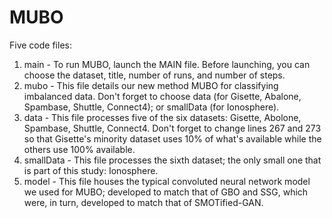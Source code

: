 # MUBO

Five code files:
1. main - To run MUBO, launch the MAIN file. Before launching, you can choose the dataset, title, number of runs, and number of steps. 
2. mubo - This file details our new method MUBO for classifying imbalanced data. Don't forget to choose data (for Gisette, Abalone, Spambase, Shuttle, Connect4); or smallData (for Ionosphere).
3. data - This file processes five of the six datasets: Gisette, Abolone, Spambase, Shuttle, Connect4. Don't forget to change lines 267 and 273 so that Gisette's minority dataset uses 10% of what's available while the others use 100% available.
4. smallData - This file processes the sixth dataset; the only small one that is part of this study: Ionosphere. 
5. model - This file houses the typical convoluted neural network model we used for MUBO; developed to match that of GBO and SSG, which were, in turn, developed to match that of SMOTified-GAN.